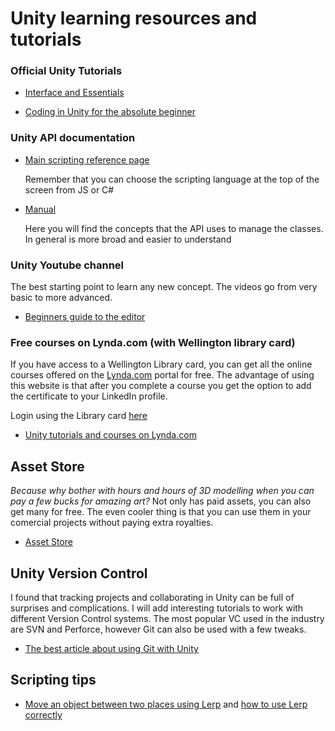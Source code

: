 # Unity learning resources and tutorials

### Official Unity Tutorials

+ [Interface and Essentials](https://unity3d.com/learn/tutorials/topics/interface-essentials)

+ [Coding in Unity for the absolute beginner](https://unity3d.com/learn/tutorials/topics/scripting/coding-unity-absolute-beginner)


### Unity API documentation

+ [Main scripting reference page](https://docs.unity3d.com/ScriptReference/index.html)

   Remember that you can choose the scripting language at the top of the screen from JS or C#

+ [Manual](https://docs.unity3d.com/Manual/index.html)

   Here you will find the concepts that the API uses to manage the classes. In general is more broad and easier to understand


### Unity Youtube channel

The best starting point to learn any new concept. The videos go from very basic to more advanced.

+ [Beginners guide to the editor](https://youtu.be/5cPYpI6_yLs?list=PLX2vGYjWbI0QDlq-2flKEpeBAe3Y3L8BT)



### Free courses on Lynda.com (with Wellington library card)

If you have access to a Wellington Library card, you can get all the online courses offered on the [Lynda.com](https://www.lynda.com/) portal for free. The advantage of using this website is that after you complete a course you get the option to add the certificate to your LinkedIn profile.

Login using the Library card [here](https://www.lynda.com/portal/sip?org=wcl.govt.nz)

+ [Unity tutorials and courses on Lynda.com](https://www.lynda.com/Unity-training-tutorials/1242-0.html?category=unity_2034)


## Asset Store

*Because why bother with hours and hours of 3D modelling when you can pay a few bucks for amazing art?*
Not only has paid assets, you can also get many for free.
The even cooler thing is that you can use them in your comercial projects without paying extra royalties.

+ [Asset Store](https://www.assetstore.unity3d.com/en/)

## Unity Version Control

I found that tracking projects and collaborating in Unity can be full of surprises and complications. I will add interesting tutorials to work with different Version Control systems. The most popular VC used in the industry are SVN and Perforce, however Git can also be used with a few tweaks.

+ [The best article about using Git with Unity](http://www.gamasutra.com/blogs/TimPettersen/20161206/286981/The_complete_guide_to_Unity__Git.php)

## Scripting tips

+ [Move an object between two places using Lerp](https://chicounity3d.wordpress.com/2014/05/23/how-to-lerp-like-a-pro/) and [how to use Lerp correctly](http://www.blueraja.com/blog/404/how-to-use-unity-3ds-linear-interpolation-vector3-lerp-correctly)
